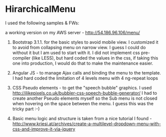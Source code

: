 HirarchicalMenu
===============
I used the following samples & FWs:

a working version on my AWS server - http://54.186.96.106/menu/
1. Bootstrap 3.1.1. for the basic styles to avoid mobile view. I customized it to avoid from collapsing menu on narrow view.
I guess I could do without it but I am used to start with it.
I did not implement css pre-compiler (like LESS), but hard coded the values in the css, if taking this one into production, I would do that to make the maintenance easier.

2. Angular JS - to manage Ajax calls and binding the menu to the template. I had hard coded the limitation of 4 levels menu with 4 ng-repeat loops

3. CSS Pseudo elements - to get the "speech bubble" graphics. I used http://ilikepixels.co.uk/bubbler-css-speech-bubble-generator/
I had to create another Pseudo elements myself so the Sub menu is not closed when hovering on the space between the menu. I guess this was the tricky part :-)

4. Basic menu logic and structure is taken from a nice tutorial I found - http://www.kriesi.at/archives/create-a-multilevel-dropdown-menu-with-css-and-improve-it-via-jquery
